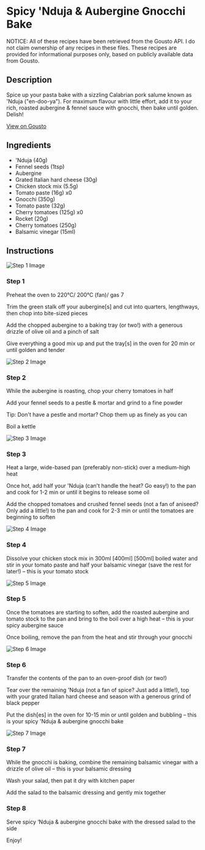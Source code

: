 # Spicy 'Nduja & Aubergine Gnocchi Bake

NOTICE: All of these recipes have been retrieved from the Gousto API. I do not claim ownership of any recipes in these files. These recipes are provided for informational purposes only, based on publicly available data from Gousto.

## Description

Spice up your pasta bake with a sizzling Calabrian pork salume known as 'Nduja ("en-doo-ya"). For maximum flavour with little effort, add it to your rich, roasted aubergine & fennel sauce with gnocchi, then bake until golden. Delish! 

[View on Gousto](https://www.gousto.co.uk/recipes/cookbook/spicy-nduja-aubergine-gnocchi-bake)

## Ingredients

-  'Nduja (40g)
- Fennel seeds (1tsp)
- Aubergine
- Grated Italian hard cheese (30g)
- Chicken stock mix (5.5g)
- Tomato paste (16g) x0
- Gnocchi (350g)
- Tomato paste (32g)
- Cherry tomatoes (125g) x0
- Rocket (20g)
- Cherry tomatoes (250g)
- Balsamic vinegar (15ml)

## Instructions

![Step 1 Image](https://production-media.gousto.co.uk/cms/recipe-step-image/step-1-1592234002649-x200.jpg)

### Step 1

Preheat the oven to 220°C/ 200°C (fan)/ gas 7

Trim the green stalk off your aubergine[s] and cut into quarters, lengthways, then chop into bite-sized pieces

Add the chopped aubergine to a baking tray (or two!) with a generous drizzle of olive oil and a pinch of salt

Give everything a good mix up and put the tray[s] in the oven for 20 min or until golden and tender

![Step 2 Image](https://production-media.gousto.co.uk/cms/recipe-step-image/step-2-1592234025760-x200.jpg)

### Step 2

While the aubergine is roasting, chop your cherry tomatoes in half

Add your fennel seeds to a pestle & mortar and grind to a fine powder

Tip: Don't have a pestle and mortar? Chop them up as finely as you can

Boil a kettle

![Step 3 Image](https://production-media.gousto.co.uk/cms/recipe-step-image/step-3-1592234183836-x200.jpg)

### Step 3

Heat a large, wide-based pan (preferably non-stick) over a medium-high heat

Once hot, add half your 'Nduja (can't handle the heat? Go easy!) to the pan and cook for 1-2 min or until it begins to release some oil

Add the chopped tomatoes and crushed fennel seeds (not a fan of aniseed? Only add a little!) to the pan and cook for 2-3 min or until the tomatoes are beginning to soften

![Step 4 Image](https://production-media.gousto.co.uk/cms/recipe-step-image/step-4-1-1592234204026-x200.jpg)

### Step 4

Dissolve your chicken stock mix in 300ml <span class="text-purple">[400ml]</span> <span class="text-danger">[500ml]</span> boiled water and stir in your tomato paste and half your balsamic vinegar (save the rest for later!) – this is your tomato stock

![Step 5 Image](https://production-media.gousto.co.uk/cms/recipe-step-image/step-5-1592234217086-x200.jpg)

### Step 5

Once the tomatoes are starting to soften, add the roasted aubergine and tomato stock to the pan and bring to the boil over a high heat – this is your spicy aubergine sauce

Once boiling, remove the pan from the heat and stir through your gnocchi

![Step 6 Image](https://production-media.gousto.co.uk/cms/recipe-step-image/step-6-1592234244182-x200.jpg)

### Step 6

Transfer the contents of the pan to an oven-proof dish (or two!)

Tear over the remaining 'Nduja (not a fan of spice? Just add a little!), top with your grated Italian hard cheese and season with a generous grind of black pepper

Put the dish[es] in the oven for 10-15 min or until golden and bubbling – this is your spicy 'Nduja & aubergine gnocchi bake

![Step 7 Image](https://production-media.gousto.co.uk/cms/recipe-step-image/step-7-1592236984165-x200.jpg)

### Step 7

While the gnocchi is baking, combine the remaining balsamic vinegar with a drizzle of olive oil – this is your balsamic dressing

Wash your salad, then pat it dry with kitchen paper

Add the salad to the balsamic dressing and gently mix together

### Step 8

Serve spicy ‘Nduja & aubergine gnocchi bake with the dressed salad to the side

Enjoy!

